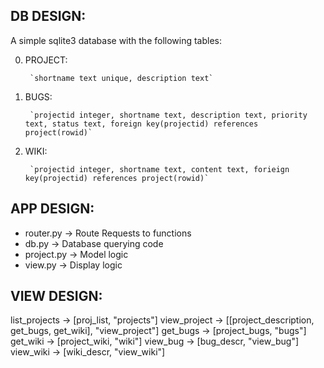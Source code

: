 
## DB DESIGN: ##

A simple sqlite3 database with the following tables:

0. PROJECT:

		`shortname text unique, description text`
	  
1. BUGS:

		`projectid integer, shortname text, description text, priority text, status text, foreign key(projectid) references project(rowid)`

2. WIKI:
	
		`projectid integer, shortname text, content text, forieign key(projectid) references project(rowid)`

## APP DESIGN: ##

* router.py	-> Route Requests to functions
* db.py	  	-> Database querying code
* project.py	-> Model logic
* view.py	-> Display logic

## VIEW DESIGN: ##

list_projects	-> [proj_list, "projects"]
view_project	-> [[project_description, get_bugs, get_wiki], "view_project"]
get_bugs	-> [project_bugs, "bugs"]
get_wiki	-> [project_wiki, "wiki"]
view_bug	-> [bug_descr, "view_bug"]
view_wiki	-> [wiki_descr, "view_wiki"]

